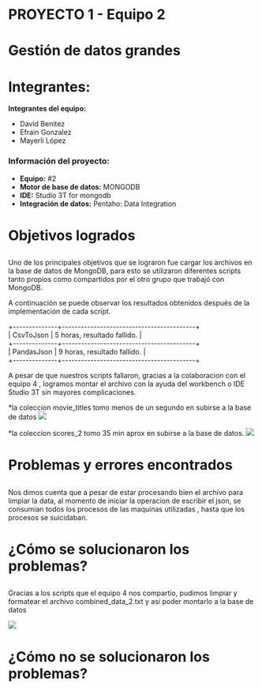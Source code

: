 # PROYECTO 1 - Equipo 2<h1>
# Gestión de datos grandes <h2>


# Integrantes:
__Integrantes del equipo:__
* David Benitez
* Efrain Gonzalez
* Mayerli López

### Información del proyecto:
* __Equipo:__ #2
* __Motor de base de datos:__ MONGODB
* __IDE:__ Studio 3T for mongodb
* __Integración de datos:__ Pentaho: Data Integration

# Objetivos logrados<h2>
Uno de los principales objetivos que se lograron fue cargar los archivos en la base de datos de MongoDB, para esto se utilizaron diferentes scripts tanto propios como compartidos por el otro grupo que trabajó con MongoDB.

A continuación se puede observar los resultados obtenidos después de la implementación de cada script.

+--------------+------------------------------------------+  
|   CsvToJson     | 5 horas, resultado fallido.            |  
+--------------+------------------------------------------+    
| PandasJson   | 9 horas, resultado fallido.  |              
+--------------+------------------------------------------+

A pesar de que nuestros scripts fallaron, gracias a la colaboracion con el equipo 4 , logramos montar el archivo con la ayuda del workbench o IDE Studio 3T sin mayores complicaciones.


*la coleccion movie_titles tomo menos de un segundo en subirse a la base de datos
![](https://cdn.discordapp.com/attachments/429423569605492737/433116050209636353/unknown.png)

*la coleccion scores_2  tomo 35 min aprox en subirse a la base de datos.
![](https://media.discordapp.net/attachments/429423569605492737/433118326676389888/unknown.png?width=860&height=484)


# Problemas y errores encontrados<h2>

Nos dimos cuenta que a pesar de estar procesando bien el archivo para limpiar la data, al momento de iniciar la operacion de escribir el json,  se consumian todos los procesos de las maquinas utilizadas , hasta que los procesos se suicidaban.



# ¿Cómo se solucionaron los problemas?<h2>

Gracias a los scripts que el equipo 4 nos compartio, pudimos limpiar y formatear el archivo combined_data_2.txt y asi poder montarlo a la base de datos

![](https://media.discordapp.net/attachments/429423569605492737/433118378106945536/unknown.png?width=860&height=484)
# ¿Cómo no se solucionaron los problemas?
